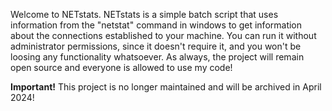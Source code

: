 Welcome to NETstats.
NETstats is a simple batch script that uses information from the "netstat" command in windows to get information about the connections established to your machine.
You can run it without administrator permissions, since it doesn't require it, and you won't be loosing any functionality whatsoever.
As always, the project will remain open source and everyone is allowed to use my code!

**Important!** This project is no longer maintained and will be archived in April 2024!
